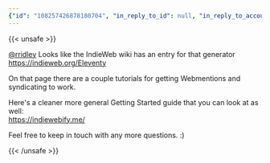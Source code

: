 ```yaml
---
{"id": "108257426878180704", "in_reply_to_id": null, "in_reply_to_account_id": "106723464628738713", "sensitive": false, "spoiler_text": "", "visibility": "unlisted", "language": "en", "replies_count": 0, "reblogs_count": 0, "favourites_count": 0, "edited_at": null, "reblog": null, "application": null, "account": {"id": "108219415927856966", "username": "brozek", "acct": "brozek", "display_name": "Brandon Rozek", "url": "https://fosstodon.org/@brozek", "avatar": "https://cdn.fosstodon.org/accounts/avatars/108/219/415/927/856/966/original/bae9f46f23936e79.jpg", "avatar_static": "https://cdn.fosstodon.org/accounts/avatars/108/219/415/927/856/966/original/bae9f46f23936e79.jpg", "header": "https://fosstodon.org/headers/original/missing.png", "header_static": "https://fosstodon.org/headers/original/missing.png", "noindex": true}, "media_attachments": [], "mentions": [{"id": "106723464628738713", "username": "rridley", "url": "https://fosstodon.org/@rridley", "acct": "rridley"}], "tags": [], "emojis": [], "card": {"url": "https://indieweb.org/Eleventy", "title": "Eleventy - IndieWeb", "description": "", "type": "link", "author_name": "", "author_url": "", "provider_name": "", "provider_url": "", "html": "", "width": 0, "height": 0, "image": null, "embed_url": "", "blurhash": null}, "poll": null, "syndication": "https://fosstodon.org/@brozek/108257426878180704", "date": "2022-05-06T22:47:21.182Z"}
---
```

{{< unsafe >}}
<p><span class="h-card"><a href="https://fosstodon.org/@rridley" class="u-url mention">@<span>rridley</span></a></span> Looks like the IndieWeb wiki has an entry for that generator<br /><a href="https://indieweb.org/Eleventy" target="_blank" rel="nofollow noopener noreferrer"><span class="invisible">https://</span><span class="">indieweb.org/Eleventy</span><span class="invisible"></span></a></p><p>On that page there are a couple tutorials for getting Webmentions and syndicating to work.</p><p>Here&#39;s a cleaner more general Getting Started guide that you can look at as well:<br /><a href="https://indiewebify.me/" target="_blank" rel="nofollow noopener noreferrer"><span class="invisible">https://</span><span class="">indiewebify.me/</span><span class="invisible"></span></a></p><p>Feel free to keep in touch with any more questions. :)</p>
{{< /unsafe >}}
